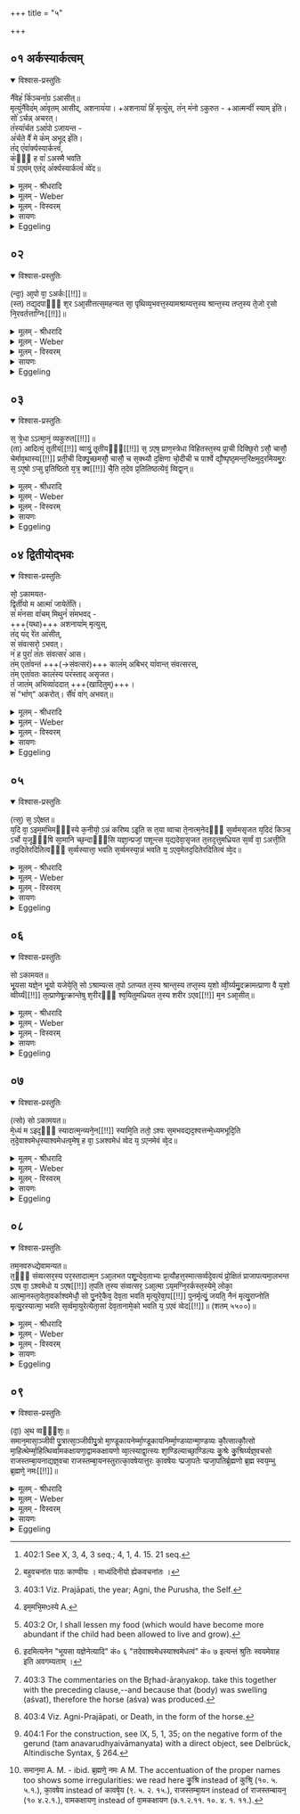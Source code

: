 +++
title = "५"

+++


## ०१ अर्कस्यार्कत्वम्


<details open><summary>विश्वास-प्रस्तुतिः</summary>

नै꣡वेह꣡ कि꣡ञ्चना꣡ग्र ऽआसीत्॥  
मृत्यु꣡नै꣡वेद꣡म् आ꣡वृतम् आसीद्, अशनाय꣡या। 
+अशनाया꣡ हि꣡ मृत्यु꣡स्, त꣡न् म꣡नो ऽकुरुत - +आत्मन्वी꣡ स्याम् इ꣡ति।  
सो꣡ ऽर्चन्न् अचरत्।  
त꣡स्या꣡र्चत ऽआ꣡पो ऽजायन्त -  
अ꣡र्चते वै꣡ मे क꣡म् अभूद् इ꣡ति।  
त꣡द् ए꣡वा꣡र्क्यस्यार्कत्त्वं꣡,  
क꣡ᳫँ꣡ ह वा꣡ ऽअस्मै भवति  
य꣡ ऽएव꣡म् एत꣡द् अ꣡र्क्यस्यार्कत्वं꣡ व्वे꣡द॥
</details>

<details><summary>मूलम् - श्रीधरादि</summary>

नै᳘वेह कि᳘ञ्चना᳘ग्र ऽआसीत्॥  
(न्मृ) मृत्यु᳘नै᳘वेदमा᳘वृतमासीदशनाय᳘या ऽशनाया हि᳘ मृत्युस्तन्म᳘नो ऽकुरुतात्मन्वी᳘ स्यामि᳘ति सो᳘ ऽर्चन्नचरत्तस्या᳘र्चत ऽआ᳘पो ऽजायन्ता᳘र्चते वै᳘ मे क᳘मभूदि᳘ति त᳘दे᳘वा᳘र्क्यस्यार्कत्त्वं[[!!]] क᳘ᳫँ᳘ ह वा᳘ ऽअस्मै भवति य᳘ ऽएव᳘मेत᳘द᳘र्क्यस्यार्कत्वं[[!!]] व्वेद[[!!]]॥
</details>

<details><summary>मूलम् - Weber</summary>

नैॗवेह किं᳘ चना᳘ग्र आसीत्॥  
मृत्यु᳘नैॗवेदमा᳘वृतमासीदशनाय᳘याशनाया हि᳘ मृत्युस्तन्म᳘नोऽकुरुतात्मन्वी᳘ स्यामि᳘ति सो᳘ऽर्चन्नचरत्तस्या᳘र्चत आ᳘पोऽजायन्ता᳘र्चते वै᳘ मे क᳘मभूदि᳘ति त᳘देॗवार्क्य᳘स्यार्कत्वं क᳘ᳫं᳘ ह वा अस्मै भवति य᳘ एव᳘मेत᳘दर्क्य᳘स्यार्कत्वं वे᳘द॥
</details>

<details><summary>मूलम् - विस्वरम्</summary>

**उपास्यस्य हिरण्यगर्भस्य स्वरूपप्रतिपादकं ब्राह्मणम् ।** 

नैवेह किं चनाग्र ऽआसीत्- मृत्युनैवेदमावृतमासीत् । अशनायया ऽशनाया हि मृत्युस्तन्मनो कुरुत- आत्मन्वी स्यामिति । सो ऽर्चन्नचरत् । तस्यार्चत अपो ऽजायन्त । अर्चते वै मे कमभूदिति । तदेवार्क्यस्यार्कत्वम् । कं ह वा अस्मै भवति- य एवमेतदर्क्यस्यार्कत्वं वेद ॥ १ ॥ 
</details>

<details><summary>सायणः</summary>

…
</details>

<details><summary>Eggeling</summary>

1. Verily, there was nothing here in the beginning: by Death this (universe) was covered, by hunger, for Death is hunger. He created for himself this mind, thinking, 'May I have a soul.' He went on worshipping. Whilst he was worshipping the waters were produced. 'Verily, to me worshipping (arc) water (kam) has been produced,' thus (he thought): this, indeed, is the Arka-nature of the Arkya [^egg_818]; and, verily, there is joy (kam) for him who thus knows the Arka-nature of the Arkya.

[^egg_818]: 402:1 See X, 3, 4, 3 seq.; 4, 1, 4. 15. 21 seq.
</details>


## ०२


<details open><summary>विश्वास-प्रस्तुतिः</summary>

(न्दा᳘) आ᳘पो वा᳘ ऽअर्कः[[!!]]॥  
(स्त) तद्य᳘दपाᳫँ᳭ श᳘र ऽआ᳘सीत्तत्स᳘महन्यत सा᳘ पृथिव्य᳘भवत्त᳘स्यामश्राम्यत्त᳘स्य श्रान्त᳘स्य तप्त᳘स्य ते᳘जो र᳘सो नि᳘रवर्तत्ताग्निः[[!!]]॥
</details>

<details><summary>मूलम् - श्रीधरादि</summary>

(न्दा᳘) आ᳘पो वा᳘ ऽअर्कः[[!!]]॥  
(स्त) तद्य᳘दपाᳫँ᳭ श᳘र ऽआ᳘सीत्तत्स᳘महन्यत सा᳘ पृथिव्य᳘भवत्त᳘स्यामश्राम्यत्त᳘स्य श्रान्त᳘स्य तप्त᳘स्य ते᳘जो र᳘सो नि᳘रवर्तत्ताग्निः[[!!]]॥
</details>

<details><summary>मूलम् - Weber</summary>

आ᳘पो वा᳘ अर्कः᳟॥  
तद्य᳘दपां श᳘र आ᳘सीत्तत्स᳘महन्यत सा᳘ पृथिव्य᳘भवत्त᳘स्यामश्राम्यत्त᳘स्य श्रान्त᳘स्य तप्त᳘स्य ते᳘जो र᳘सो नि᳘रवर्तताग्निः᳟॥
</details>

<details><summary>मूलम् - विस्वरम्</summary>

आपो वा ऽअर्कः । तद् यदपां शर आसीत्- तत्समहन्यत । सा पृथिव्यभवत् । तस्यामश्राम्यत्- तस्य श्रान्तस्य तप्तस्य तेजो रसो निरवर्तताग्निः ॥ २ ॥ 
</details>

<details><summary>सायणः</summary>

"आपो वा अर्कः"- कः पुनरसावर्क इति उच्यते । आपो वै अर्चनांगभूताः ता एवार्कः अग्नेरर्कस्य हेतुत्वात् । अप्सु चाग्निः प्रतिष्ठित इति । न पुनः साक्षादेवार्कस्ताः । तासामप्रकरणात् अग्नेश्च प्रकरणं, वक्ष्यति- "अयमग्निरर्क इति" । 'तत्' तत्र 'यदपां शरः' इव शरो दध्र इव मंडभूतम् 'आसीत्'- 'तत्समहन्यत' संघातमापद्यत तेजसा बाह्यान्तः पच्यमानं लिंगव्यत्ययेन वा य अपां शरः स समहन्यतेति । 'सा पृथिवी अभवत्' स संघातः येयं पृथिवी सा अभवत् । ताभ्यो ऽद्भ्यः अंडमभिनिर्वृतमित्यर्थः । 'तस्यां' पृथिव्यामुत्पादितायां स मृत्युः प्रजापतिः 'अश्राम्यत्' श्रमयुक्तो बभूव । सर्वो हि लोकः कार्यं कृत्वा श्राम्यति । प्रजापतेश्च तन्महत्कार्यं यत्पृथिवीसर्गः । किं तस्य श्रांतस्य इत्युच्यते- 'तस्य श्रांतस्य तप्तस्य' खिन्नस्य 'तेजो रसः' तेज एव रसस्तेजोरसः रसःसारः 'निरवर्तत' प्रजापतिशरीरान्निष्क्रांत इत्यर्थः । को ऽसौ निष्क्रांतः 'अग्निः' स अंडस्यांतर्विराट् प्रजापतिः प्रथमजः कार्यकारणसंघातवान् जातः । "स वै शरीरी प्रथमः"- इति स्मरणात् ॥ २ ॥ 
</details>

<details><summary>Eggeling</summary>

2. The Arka, doubtless, is the waters; and the cream (froth) which was on the waters was compacted, and became this earth. Thereon he wearied himself, and the glow and essence (sweat) of him thus wearied and heated developed into Fire.
</details>


## ०३


<details open><summary>विश्वास-प्रस्तुतिः</summary>

स᳘ त्रे᳘धा ऽऽत्मा᳘नं᳘ व्यकुरुत[[!!]]॥  
(ता) आदित्यं᳘ तृ᳘तीयं[[!!]] व्वायुं᳘ तृ᳘तीयᳫँ᳭[[!!]] स᳘ ऽएष᳘ प्राण᳘स्त्रेधा विहितस्त᳘स्य प्रा᳘ची दिक्छि᳘रो ऽसौ᳘ चासौ᳘ चेर्माव᳘थास्य[[!!]] प्रती᳘ची दिक्पु᳘च्छमसौ᳘ चासौ᳘ च स᳘क्थ्यौ द᳘क्षिणा चो᳘दीची च पार्श्वे द्यौ᳘ष्पृष्ठ᳘मन्त᳘रिक्षमुद᳘रमियमु᳘रः स᳘ ऽए᳘षो ऽप्सु प्र᳘तिष्ठितो य᳘त्र᳘ क्व[[!!]] चै᳘ति त᳘देव प्र᳘तितिष्ठत्येवं᳘ व्विद्वा᳘न्॥
</details>

<details><summary>मूलम् - श्रीधरादि</summary>

स᳘ त्रे᳘धा ऽऽत्मा᳘नं᳘ व्यकुरुत[[!!]]॥  
(ता) आदित्यं᳘ तृ᳘तीयं[[!!]] व्वायुं᳘ तृ᳘तीयᳫँ᳭[[!!]] स᳘ ऽएष᳘ प्राण᳘स्त्रेधा विहितस्त᳘स्य प्रा᳘ची दिक्छि᳘रो ऽसौ᳘ चासौ᳘ चेर्माव᳘थास्य[[!!]] प्रती᳘ची दिक्पु᳘च्छमसौ᳘ चासौ᳘ च स᳘क्थ्यौ द᳘क्षिणा चो᳘दीची च पार्श्वे द्यौ᳘ष्पृष्ठ᳘मन्त᳘रिक्षमुद᳘रमियमु᳘रः स᳘ ऽए᳘षो ऽप्सु प्र᳘तिष्ठितो य᳘त्र᳘ क्व[[!!]] चै᳘ति त᳘देव प्र᳘तितिष्ठत्येवं᳘ व्विद्वा᳘न्॥
</details>

<details><summary>मूलम् - Weber</summary>

स᳘ त्रेॗधात्मा᳘नं व्य᳘कुरुत॥  
आदित्यं᳘ तृती᳘यं वायुं᳘ तृती᳘यᳫं स᳘ एष᳘ प्राण᳘स्त्रेधाविहितस्त᳘स्य प्रा᳘ची दिक्शि᳘रोऽसौ᳘ चासौ᳘ चेर्मा᳘व᳘थास्य प्रती᳘ची दिक्पु᳘छमसौ᳘ चासौ᳘ च सॗक्थ्यौ द᳘क्षिणा चो᳘दीची च पार्श्वे द्यौ᳘ष्पृष्ठ᳘मन्त᳘रिक्षमुद᳘रमियमु᳘रः स᳘ एॗषोऽप्सु प्र᳘तिष्ठितो य᳘त्र क्व᳘ चै᳘ति त᳘देव प्र᳘तितिष्ठत्येवं᳘ विद्वान्॥
</details>

<details><summary>मूलम् - विस्वरम्</summary>

स त्रेधा ऽऽत्मानं व्यकुरुत- आदित्यं तृतीयम्, वायुं तृतीयम् । स एष प्राणस्त्रेधा विहितस्य प्राची दिक् शिरः । असौ चासौ चेर्मौ । अथास्य प्रतीची दिक् पुच्छम् । असौ चासौ च सक्थ्यौ । दक्षिणा चोदीची च पार्श्वे । द्यौष्पृष्ठम् । अन्तरिक्षमुदरम् । इयमुरः । स एषो ऽप्सु प्रतिष्ठितो यत्र क्व चैति- तदेव प्रतितिष्ठति । एवं विद्वान् ॥ ३ ॥ 
</details>

<details><summary>सायणः</summary>

'स त्रेधा ऽऽत्मानं' स च जातः प्रजापतिः- त्रेधा त्रिप्रकारं आत्मानं स्वयमेव कार्यकारणसंघातं 'व्यकुरुत' व्यभजत् । इत्येतत्कथं त्रेधेत्वाह- 'आदित्यं तृतीयं' अग्निवाय्वपेक्षया त्रयाणां पूरणं अकुरुतेत्यनुवर्तते । तथा अग्न्यादित्यापेक्षया 'वायुं तृतीयं' तथा वाय्वादित्यापेक्षया अग्निं तृतीयमिति द्रष्टव्यं । सामर्थ्यस्य तुल्यत्वात् त्रयाणां संख्यापूरणत्वे । 'स एष प्राणः' सर्वभूतानामात्मा ऽपि अग्निवाय्वादित्यरूपेण विशेषतः स्वेनैव मृत्य्वात्मना त्रेधा विहितः' विभक्तो न विराट्स्वरूपोपमर्दनेन । तस्यास्य प्रथमस्याग्नेरश्वमेधोपयोगिकस्यार्कस्य विराजश्चित्यात्मकस्याश्वस्येव दर्शनमुच्यते । सर्वा हि पूर्वोक्ता उत्पत्तिः अस्य स्तुत्यर्था इत्यवोचाम । इत्थमसौ शुद्धजन्मेति । 'तस्य प्राची दिक्शिरः' विशिष्टत्वसामान्यात् 'असौ चासौ च' ऐशान्याग्नेय्यौ- 'ईर्म्मौ' बाहू 'ईरयतेर्गतिकर्मणः' । 'अथास्य' अग्नेः 'प्रतीची दिक् पुच्छं' जघन्यो भागः । प्राङ्मुखस्य प्रत्यग्दिग्संबंधात् । 'असौ चासौ च' वायव्यनैर्ऋत्यौ- 'सक्थ्यौ' सक्थिनी पृष्ठकोणत्वसामान्यात् । दक्षिणा चोदीची च पार्श्वे' उभयदिक्संबंधसामान्यात् । द्यौः पृष्ठमंतरिक्षमुदरम् इति पूर्ववत् । 'इयमुरः' अधोभागसामान्यात् । 'स एषः' अग्निः प्रजापतिरूपो लोकाद्यात्मको अग्निः 'अप्सु प्रतिष्ठितः' "एवमिमे लोका अप्स्वन्तः" इति श्रुतेः । 'यत्र क्वच' यस्मिन् कस्मिंश्चित् 'एति' गच्छति । 'तदेव' तत्रैव । 'प्रतितिष्ठति' स्थितिं लभते । को ऽसावेवं यथोक्तमप्सु प्रतिष्ठितत्वं अग्नेर्विद्वान् विजानन् । गुणफलमेतत् ॥ ३ ॥ 
</details>

<details><summary>Eggeling</summary>

3. He made himself threefold--(Agni being one-third), Āditya one-third, and Vāyu one-third: that is this threefold breath. The eastern quarter was his head, this and that (intermediate quarters) are his fore-feet, the western quarter his tail, this and that (intermediate quarters) his thighs, the southern and northern quarters his flanks; the sky his back, the air his belly, and this (earth) his chest:--on the waters he was established any and everywhere, and so indeed is he established who knows this.
</details>


## ०४ द्वितीयोद्भवः


<details open><summary>विश्वास-प्रस्तुतिः</summary>

सो᳙ ऽकामयत-  
द्विती꣡यो म आत्मा꣡ जायेते꣡ति।  
स꣡ म꣡नसा वा꣡चम् मिथुनं꣡ स꣡मभवद् -  
+++(यथा)+++ अशनाया꣡म् मृत्युस्,   
त꣡द् य꣡द् रे꣡त आ꣡सीत्,  
स꣡ संवत्सरो᳙ ऽभवत्।  
न꣡ ह पुरा꣡ त꣡तः संवत्सर꣡ आस।  
त꣡म् एता꣡वन्तं +++(→संवत्सरं)+++ काल꣡म् अबिभर् या꣡वान्त् संवत्सरस्,  
त꣡म् एता꣡वतः काल꣡स्य पर꣡स्ताद् असृजत।  
तं꣡ जात꣡म् अभिव्या꣡ददात् +++(खादितुम्)+++।  
स꣡ "भा꣡ण्" अकरोत्। सै꣡व꣡ वा꣡ग् अभवत्॥
</details>

<details><summary>मूलम् - श्रीधरादि</summary>

(न्त्सो) सो ऽकामयत॥  
द्विती᳘यो म ऽआत्मा᳘ जायेते᳘ति स म᳘नसा व्वा᳘चं मिथुनᳫँ᳭ स᳘मभवदशनाया᳘ मृत्युस्तद्यद्रे᳘त ऽआ᳘सीत्स᳘ संव्वत्स᳘रो ऽभवन्न᳘ ह पुरा त᳘तः संव्वत्सर᳘ ऽआस त᳘मेता᳘वन्तं काल᳘मबिभर्य्या᳘वान्त्संव्वत्सरस्त᳘मेता᳘वतः काल᳘स्य पर᳘स्तादसृजत तं᳘ जात᳘मभिव्या᳘ददात्सभा᳘णकरो᳘त्सैव व्वा᳘गभवत्॥
</details>

<details><summary>मूलम् - Weber</summary>

सोऽकामयत॥  
द्विती᳘यो म आत्मा᳘ जायेते᳘ति स म᳘नसा वा᳘चम् मिथुनᳫं स᳘मभवदशनाया᳘म् मृत्युस्तद्यद्रे᳘त आ᳘सीत्स᳘ संवत्सॗरोऽभवन्न᳘ ह पुरा त᳘तः संवत्सर᳘ आस त᳘मेता᳘वन्तं काल᳘मबिभर्या᳘वान्त्संवत्सरस्त᳘मेता᳘वतः काल᳘स्य पर᳘स्तादसृजत तं᳘ जात᳘मभिव्या᳘ददात्स भा᳘णकरोॗत्सैव वा᳘गभवत्॥
</details>

<details><summary>मूलम् - विस्वरम्</summary>

सो ऽकामयत- द्वितीयो म आत्मा जायेतेति । स मनसा वाचं मिथुनं समभवत्- अशनाया मृत्युः । तद् यद्रेत आसीत् । स संवत्सरो ऽभवत् । न ह पुरा ततः संवत्सर आस । तमेतावन्तं कालमबिभर्यावान्त्संवत्सरः । तमेतावतः कालस्य परस्तादसृजत । तं जातमभिव्याददात् । स भाणकरोत् । सैव वागभवत् ॥ ४ ॥ 
</details>

<details><summary>सायणः</summary>

'सो ऽकामयत' यः असौ मृत्युः- स अबादिक्रमेण आत्मना आत्मानं अंडस्यांतःकार्यकारणसंघातवंतं विराजमग्निं असृजत "त्रेधा ऽऽत्मानं व्यकुरुत' (कं० ३) इत्युक्तम् ।
 
स किंव्यापारः सन्नसृजत इत्युच्यते- स मृत्युरकामयत कामितवान् किं ? 'द्वितीयो मे मम आत्मा जायेतेति' द्वितीयो मे मम आत्मा शरीरं येनाहं शरीरी स्याम्, स जायेतोत्पद्यत इत्येवमेतदकामयत । 'सः' एवं कामयित्वा 'मनसा' पूर्वोत्पन्नेन 'वाचं' त्रयीलक्षणां 'मिथुनं' द्वंद्वभावं 'समभवत्' संभवनं कृतवान् । मनसा त्रयीमालोचितवान् त्रयीविहितं सृष्टिक्रमं मनसा अन्वालोचयत् इत्यर्थः । क असौ अशनायया लक्षितो मृत्युः "अशनाया मृत्युः" इत्युक्तं तमेव परामृशति । अन्यत्र प्रसंगो मा ऽभूदिति ।
 
'तद्यद्रेत आसीत्' तत्तत्र मिथुने यद्रेत आसीत् प्रथमशरीरिणः प्रजापतेरुत्पत्तौ कारणं रेतो बीजं ज्ञानकर्मरूपं त्रय्यालोचनायां यत् दृष्टवानासीत् जन्मांतरकृतम् । तद्भावभावितः अपः सृष्ट्वा तेन रेतसा बीजेन अप्सु अनुप्रविश्य अंडरूपेण गर्भीभूतः 'सः' 'संवत्सरो ऽभवत्' संवत्सरकालनिर्माता संवत्सरः प्रजापतिरभवत् । 'न ह पुरा' पूर्वं- 'ततः'- तस्मात्संवत्सरकालनिर्मातुः प्रजापतेः- 'संवत्सरः' कालः न 'आस' न बभूवह । 'तं संवत्सरकालनिर्मातारं अंतर्गर्भं प्रजापतिं 'यावान्' इह प्रसिद्धः कालः 'एतावंतं' एतावस्संवत्सरपरिमाणं 'कालं' 'अबिभः' भृतवान् 'मृत्युः' यावान् संवत्सर इह प्रसिद्धः । 

ततः परस्तात् किं कृतवान् । 'तमेतावतः कालस्य' संवत्सरमात्रस्य 'परस्तात्' ऊर्ध्वं 'असृजत' सृष्टवान् अंडमभिनदित्यर्थः । 'तं' एवं कुमारं जातमग्निं प्रथमशरीरिणं अशनायावत्त्वात् मृत्युः 'अभिव्याददात्' मुखविदारणं कृतवान् अत्तुम् । 'सः' च कुमारो भीतः स्वाभाविक्या अविद्यय युक्तः 'भाण्' इत्येवं [^१_२०२] शब्दं 'अकरोत्' 'सैव वागभवत्' वाक् शब्दः अभवत् ॥ ४ ॥ 

[^१_२०२]: बहुवचनांतः पाठः काण्वीयः । माध्यंदिनीयो ह्येकवचनांतः । 
</details>

<details><summary>Eggeling</summary>

4. He desired, 'May a second self be produced for me.' By his mind he entered into union with speech,--(to wit) Death with hunger: the seed which was produced became the year, for theretofore there was no year. For as long as the year he (Death) carried him (within him), and at the end of that time he produced him [^egg_819]. He opened his mouth (to devour) the new-born one, and he (the child) cried 'bhāṇ'; thus speech was produced.

[^egg_819]: 403:1 Viz. Prajāpati, the year; Agni, the Purusha, the Self.
</details>


## ०५


<details open><summary>विश्वास-प्रस्तुतिः</summary>

(त्स᳘) स᳘ ऽऐक्षत॥  
य᳘दि वा᳘ ऽइम᳘मभिमᳫँ᳭स्ये क᳘नीयो᳘ ऽन्नं करिष्य ऽइ᳘ति स त᳘या व्वाचा ते᳘नात्म᳘नेदᳫँ᳭ स᳘र्व्वमसृजत य᳘दिदं किञ्च᳘ ऽर्चो य᳘जूᳫँ᳭षि सा᳘मानि च्छ᳘न्दाᳫँ᳭सि यज्ञा᳘न्प्रजां᳘ पशून्त्स य᳘द्यदेवा᳘सृजत त᳘त्तद᳘त्तुमध्रियत स᳘र्व्वं वा᳘ ऽअत्ती᳘ति तद᳘दितेरदितित्वᳫँ᳭ स᳘र्व्वस्यात्ता᳘ भवति स᳘र्व्वमस्या᳘न्नं भवति य᳘ ऽएव᳘मेतद᳘दितेरदितित्वं व्वे᳘द॥
</details>

<details><summary>मूलम् - श्रीधरादि</summary>

(त्स᳘) स᳘ ऽऐक्षत॥  
य᳘दि वा᳘ ऽइम᳘मभिमᳫँ᳭स्ये क᳘नीयो᳘ ऽन्नं करिष्य ऽइ᳘ति स त᳘या व्वाचा ते᳘नात्म᳘नेदᳫँ᳭ स᳘र्व्वमसृजत य᳘दिदं किञ्च᳘ ऽर्चो य᳘जूᳫँ᳭षि सा᳘मानि च्छ᳘न्दाᳫँ᳭सि यज्ञा᳘न्प्रजां᳘ पशून्त्स य᳘द्यदेवा᳘सृजत त᳘त्तद᳘त्तुमध्रियत स᳘र्व्वं वा᳘ ऽअत्ती᳘ति तद᳘दितेरदितित्वᳫँ᳭ स᳘र्व्वस्यात्ता᳘ भवति स᳘र्व्वमस्या᳘न्नं भवति य᳘ ऽएव᳘मेतद᳘दितेरदितित्वं व्वे᳘द॥
</details>

<details><summary>मूलम् - Weber</summary>

स᳘ ऐक्षत॥  
य᳘दि वा᳘ इम᳘मभिमंस्ये [^wbr_1] क᳘नीयो᳘ऽन्नं करिष्य इ᳘ति स त᳘या वाचा ते᳘नात्म᳘नेदᳫं स᳘र्वमसृजत य᳘दिदं किं च᳘र्चो य᳘जूंषि सा᳘मानि छ᳘न्दांसि यज्ञा᳘न्प्रजा᳘म् पशून्त्स य᳘द्यदेवा᳘सृजत त᳘त्तद᳘त्तुमध्रियत स᳘र्वं वा᳘ अत्ती᳘ति तद᳘दितेरदितित्वᳫं स᳘र्वस्यात्ता᳘ भवति स᳘र्वमस्या᳘न्नम् भवति य᳘ एव᳘मेतद᳘दितेरदितित्वं वे᳘द॥  

[^wbr_1]: इम᳘मभि᳘मᳫस्ये A.
</details>

<details><summary>मूलम् - विस्वरम्</summary>

स ऐक्षत । यदि वा इममभिमंस्ये । कनीयो ऽन्नं करिष्य इति । स तथा वाचा, तेनात्मनेदं सर्वमसृजत- यदिदं किं च ऋचः, यजूंषि, सामानि, छन्दांसि, यज्ञान्, प्रजाम्, पशून् । स यद्यदेवा असृजत- तत्तदत्तुमध्रियत । सर्वं वा अत्तीति । तददितेरदितित्वम् । सर्वस्यात्ता भवति । सर्वमस्यान्नं भवति- य एवमेतददितेरदितित्वं वेद ॥ ५ ॥ 
</details>

<details><summary>सायणः</summary>

'स ऐक्षत' स एवं भीतं कृतरवं कुमारं दृष्ट्वा मृत्युरैक्षत ईक्षितवान् अशनायावानपि 'यदि वा' कदाचिद्वा 'इमं' कुमारं 'अभिमंस्ये' 'अभिपूर्वो मन्यतिर्हिंसार्थः' हिंसिष्ये इत्यर्थः । 'कनीयो ऽन्नं करिष्ये' कनीयः अल्पमन्नं करिष्ये इति । एवमीक्षित्वा तद्भक्षणादुपरराम । बहु हि अन्नं कर्तव्यं दीर्घकालभक्षणाय न कनीयः तद्भक्षणे हि कनीयो ऽन्नं स्यात् बीजभक्षण इव सस्याभावः । स एवं प्रयोजनं अन्नबाहुल्यमालोच्य 'तया' एव त्रय्या 'वाचा' पूर्वोक्तया 'तेन' एव च 'आत्मना' मनसा मिथुनीभावमालोचनं उपगम्य उपगम्य 'इदं सर्वं' स्थावरं जंगमं च 'असृजत' 'यदिदं किंच' यत्किंचेदम् । किं तत् । 'ऋचो यजूंषि सामानि छंदांसि' च सप्त गायत्र्यादीनि । स्तोत्रशस्त्रादिकर्मांगभूतान् त्रिविधान् मंत्रान् गायत्र्यादिच्छंदोविशिष्टान् 'यज्ञांश्च' तत्साध्यान् । प्रजाः तत्कर्त्रीः । 'पशून्' च ग्राम्यानारण्यान् कर्मसाधनभूतान् ।

ननु- त्रय्या मिथुनीभूतया ऽसृजतेत्युक्तं ऋगादीनीह कथमसृजतेति । नैष दोषः । मनसस्तु अव्यक्तो ऽयं मिथुनीभावस्त्रय्या बाह्यस्तु ऋगादीनां विद्यमानानामेव कर्मसु विनियोगभावेन व्यक्तीभावः सर्गं इति । स प्रजापतिः एवमन्नवृद्धिं बुद्ध्वा 'यत् यदेव' क्रियां क्रियासाधनं फलं वा किंचित् 'असृजत' 'तत्तदत्तुं' भक्षयितुं 'अध्रियत' धृतवान् मनः । सर्यं कृत्स्नं वै यस्मात् 'अत्तीति' 'तत्' तस्मात् 'अदितेः' अदितिनाम्नो मृत्योः 'अदितित्वं' प्रसिद्धम् । तथाच मंत्रः- "अदितिर्द्यौरदितिरन्तरिक्षमदितिर्माता स पिता०"- (वा. सं. २५ । २३ ।) इत्यादि । 'सर्वस्य' एतस्य जगतः अन्नभूतस्य 'अत्ता' सर्वात्मनैव भवति । अन्यथा विरोधात् । नहि कश्चित् सर्वस्य एको अत्ता दृश्यते तस्मात् सर्वात्मा भवतीत्यर्थः ॥ 

'सर्वमस्यान्नं भवति' अत एव सर्वात्मनो ह्यत्तुः सर्वमन्नं भवतीत्युपपद्यते । 'य एवमेतत्' यथोक्तं 'अदितेः' मृत्योः प्रजापतेः सर्वस्यादनात् अदितित्वं वेद तस्यैतत्फलम् ॥ ५ ॥ 
</details>

<details><summary>Eggeling</summary>

5. He bethought him, 'Surely, if I kill him, I shall gain but little food [^egg_820].' By that speech and that soul of his he created all this (universe) whatsoever there is,--R̥c (hymn-verses), Yajus (formulas), Sāman (hymn-tunes), metres, sacrifices, men, and beasts. And whatsoever he created he set about devouring; and because he eats (ad) everything, hence the name 'Aditi'; and, verily, he who thus knows the nature of Aditi becomes an eater of everything, and all food becomes his.

[^egg_820]: 403:2 Or, I shall lessen my food (which would have become more abundant if the child had been allowed to live and grow).
</details>


## ०६


<details open><summary>विश्वास-प्रस्तुतिः</summary>

सो ऽकामयत॥  
भू᳘यसा यज्ञे᳘न भू᳘यो यजेये᳘ति᳘ सो ऽश्राम्यत्स त᳘पो ऽतप्यत त᳘स्य श्रान्त᳘स्य तप्त᳘स्य य᳘शो व्वी᳘र्य्यमु᳘दक्रामत्प्राणा वै य᳘शो व्वीर्य्यं[[!!]] त᳘त्प्राणेषू᳘त्क्रान्तेषु श᳘रीरᳫँ᳭ श्व᳘यितुमध्रियत त᳘स्य शरीर ऽएव[[!!]] म᳘न ऽआ᳘सीत्॥
</details>

<details><summary>मूलम् - श्रीधरादि</summary>

सो ऽकामयत॥  
भू᳘यसा यज्ञे᳘न भू᳘यो यजेये᳘ति᳘ सो ऽश्राम्यत्स त᳘पो ऽतप्यत त᳘स्य श्रान्त᳘स्य तप्त᳘स्य य᳘शो व्वी᳘र्य्यमु᳘दक्रामत्प्राणा वै य᳘शो व्वीर्य्यं[[!!]] त᳘त्प्राणेषू᳘त्क्रान्तेषु श᳘रीरᳫँ᳭ श्व᳘यितुमध्रियत त᳘स्य शरीर ऽएव[[!!]] म᳘न ऽआ᳘सीत्॥
</details>

<details><summary>मूलम् - Weber</summary>

सोऽकामयत॥  
भू᳘यसा यज्ञे᳘न भू᳘यो यजेये᳘तिॗ सोऽश्राम्यत्स त᳘पोऽतप्यत त᳘स्य श्रान्त᳘स्य तप्त᳘स्य य᳘शो वीर्य᳘मु᳘दक्रामत्प्राणा वै य᳘शो वीर्यं᳘ त᳘त्प्राणेषू᳘त्क्रान्तेषु श᳘रीरं श्व᳘यितुमध्रियत त᳘स्य श᳘रीर एव म᳘न आसीत्॥
</details>

<details><summary>मूलम् - विस्वरम्</summary>

सो ऽकामयत- भूयसा यज्ञेन भूयो यजेयेति । सो ऽश्राम्यत्, स तपो ऽतप्यत । तस्य श्रान्तस्य तप्तस्य यशो वीर्यमुदक्रामत् । प्राणा वै यशः, वीर्यं तत् प्राणेषूत्क्रान्तेषु शरीरं श्वयितुमध्रियत । तस्य शरीर एव मन आसीत् ॥ ६ ॥
</details>

<details><summary>सायणः</summary>

सो ऽकामयतेति । अश्वाश्वमेधयोर्निर्वचनार्थमिदमाह [^१_२०३]- 'भूयसा' महता 'यज्ञेन' 'भूयः' पुनरपि 'यजेयेति' जन्मांतरकरणापेक्षया भूयःशब्दः । स प्रजापतिर्जन्मांतरे अश्वमेधेनायजत । स तद्भावभावित एव कल्पादौ व्यावर्तत । सो ऽश्वमेधक्रियाकारकफलात्मत्वेन निर्वृतः सन्नकामयत । भूयसा यज्ञेन भूयो यजेयेति एवं महत् कार्यं कामयित्वा लोकवत् 'अश्राम्यत्' । 

'स तपो ऽतप्यत' । 'तस्य श्रांतस्य तप्तस्येति' पूर्ववत् । 'यशोवीर्यमुदक्रामत्' इति । स्वयमेवपदार्थमाह- 'प्राणाः' चक्षुरादयः 'वै' 'यशः' यशोहेतुत्वात् तेषु हि सत्सु ख्यातिर्भवति । तथा 'वीर्यं' बलं अस्मिन् शरीरे नहि उत्क्रांतप्राणो यशस्वी बलवान् वा भवति तस्मात्प्राणा एव यशो वीर्यं चास्मिन् शरीरे । तदेवं प्राणलक्षणं यशो वीर्यं 'उदक्रामत्' उत्क्रांतवत् । तदेवं यशोवीर्यभूतेषु 'प्राणेषूत्क्रांतेषु' शरीरान्निष्क्रांतेषु तत् 'शरीरं' प्रजापतेः 'श्वयितुं' उच्छूनभावं गंतुं 'अध्रियत' अमेध्यं चाभवत् । 'तस्य' प्रजापतेः शरीरान्निर्गतस्यापि तस्मिन्नेव 'शरीरे मन आसीत्' यथा कस्यचित् प्रिये विषये दूरं गतस्यापि मनो भवति तद्वत् ॥ ६ ॥ 

[^१_२०३]: इदमित्यनेन "भूयसा यज्ञेनेत्यादि" कं० ६ "तदेवाश्वमेधस्याश्वमेधत्वं" कं० ७ इत्यन्तं श्रुतिः स्वयमेवाह इति अवगम्यताम् । 
</details>

<details><summary>Eggeling</summary>

6. He desired, 'May I again sacrifice by yet another sacrifice.' He wearied himself and practised austerity. From him, thus wearied and heated, glory and vigour departed; and glory and vigour, indeed, are the vital airs. The vital airs having departed, that body of his began to swell. The mind was yet in the body;--
</details>


## ०७


<details open><summary>विश्वास-प्रस्तुतिः</summary>

(त्सो) सो ऽकामयत॥  
मे᳘ध्यं म ऽइद᳘ᳫँ᳘ स्यादात्म᳘न्व्यने᳘न[[!!]] स्यामि᳘ति ततो᳘ ऽश्वः स᳘मभवद्यद᳘श्वत्तन्मे᳘ध्यमभूदि᳘ति त᳘दे᳘वाश्वमेध᳘स्याश्वमेधत्व᳘मेष᳘ ह वा᳘ ऽअश्वमेधं व्वेद य᳘ ऽएनमेवं व्वे᳘द॥
</details>

<details><summary>मूलम् - श्रीधरादि</summary>

(त्सो) सो ऽकामयत॥  
मे᳘ध्यं म ऽइद᳘ᳫँ᳘ स्यादात्म᳘न्व्यने᳘न[[!!]] स्यामि᳘ति ततो᳘ ऽश्वः स᳘मभवद्यद᳘श्वत्तन्मे᳘ध्यमभूदि᳘ति त᳘दे᳘वाश्वमेध᳘स्याश्वमेधत्व᳘मेष᳘ ह वा᳘ ऽअश्वमेधं व्वेद य᳘ ऽएनमेवं व्वे᳘द॥
</details>

<details><summary>मूलम् - Weber</summary>

सोऽकामयत॥  
मे᳘ध्यं म इद᳘ᳫं᳘ स्यादात्मन्व्य᳘ने᳘न स्यामि᳘ति ततो᳘ऽश्वः स᳘मभवद्यद᳘श्वत्तन्मे᳘ध्यमभूदि᳘ति त᳘देॗवाश्वमेध᳘स्याश्वमेधत्व᳘मेष᳘ ह वा᳘ अश्वमेधं वेद य᳘ एनमेवं वे᳘द॥
</details>

<details><summary>मूलम् - विस्वरम्</summary>

सो ऽकामयत- मेध्यं म इदं स्यात्- आत्मन्वी अनेन स्यामिति । ततो ऽश्वः समभवत् । यदश्वत् तन्मेध्यमभूदिति । तदेवाश्वमेधस्याश्वमेधत्वम् । एष ह वा अश्वमेधं वेद- य एनमेवं वेद ॥ ७ ॥ 
</details>

<details><summary>सायणः</summary>

स तस्मिन्नेव शरीरे गतमनाः सन् किमकरोत् इति उच्यते । 'सो ऽकामयत' कथं 'मेध्यं' मेधार्हं यज्ञियं मे इदं शरीरं स्यात् । किंच- 'आत्मन्वी' आत्मवांश्च 'अनेन' शरीरेण शरीरवान् स्याम् इति प्रविवेश 'यत्' यस्मात् 'तत्' शरीरं मद्वियोगात् गतयशोवीर्यं सत् 'अश्वत्' अश्वयत्- 'ततः' तस्मात् 'अश्वः' 'समभवत्' ततः अश्वनामा प्रजापतिरेव साक्षात् इति स्तूयते । यस्माच्च पुनस्तत्प्रवेशात् गतयशोवीर्यत्वात् अमेध्यं सत् 'मेध्यम्' अभूत् । 'तदेव' तस्मादेव 'अश्वमेधस्य' अश्वमेधनाम्नः क्रतोः अश्वमेधनामलाभः । क्रियाकारकफलात्मको हि क्रतुः स च प्रजापतिरेवेति स्तूयते ।
 
क्रतुनिर्वर्तकस्याश्वस्य प्रजापतित्वमुक्तं "उषा वा अश्वस्य मेध्यस्य" (श. प. १० । ६ । ४ । १) इत्यादिना तस्यैवाश्वस्य मेधस्य प्रजापतिस्वरूपस्याग्नेश्च यथोक्तस्य ऋतुफलात्मरूपतया समस्योपासनं विधातव्यं इत्यारभ्यते- पूर्वत्र क्रियापदस्य विधायकस्याश्रुतत्वात् क्रियापदापेक्षत्वाच्च प्रकरणस्य अयमर्थो अवगम्यते- 'एष ह वा अश्वमेधं' 'क्रतुं वेद' 'यः' कश्चित् 'एनं' अश्वं अग्निरूपमर्कं च यथोक्तं 'एवं' वक्ष्यमाणेन समासेन प्रदर्श्यमानेन विशेषणेन विशिष्टं 'वेद' सः 'एषः' अश्वमेधं वेद नान्यः । तस्मात् एवं वेदितव्य इत्यर्थः ॥ ७ ॥ 
</details>

<details><summary>Eggeling</summary>

7. He desired, 'May this (body) of mine be sacrificially pure: may I thereby be possessed of a self!' Thereupon the horse (aśva) was produced; and because that which was swelling [^egg_821] (aśvat) became pure (medhya) therefore the name Aśvamedha (belongs to that sacrifice). He, indeed, knows the Aśvamedha who thus knows him [^egg_822].

[^egg_821]: 403:3 The commentaries on the Br̥had-āraṇyakop. take this together with the preceding clause,--and because that (body) was swelling (aśvat), therefore the horse (aśva) was produced.

[^egg_822]: 403:4 Viz. Agni-Prajāpati, or Death, in the form of the horse.
</details>


## ०८


<details open><summary>विश्वास-प्रस्तुतिः</summary>

तम᳘नवरुध्द्येवामन्यत॥  
त᳘ᳫँ᳘ संव्वत्सर᳘स्य पर᳘स्तादात्म᳘न ऽआ᳘लभत पशू᳘न्देव᳘ताभ्यः प्र᳘त्यौहत्त᳘स्मात्सर्व्वदे᳘वत्यं प्रो᳘क्षितं प्राजापत्यमा᳘लभन्त ऽएष वा᳘ ऽश्वमेधो य ऽएष[[!!]] त᳘पति त᳘स्य संव्वत्सर᳘ ऽआ᳘त्मा ऽय᳘मग्नि᳘रर्कस्त᳘स्येमे᳘ लोका᳘ आत्मा᳘नस्ता᳘वेता᳘वर्काश्वमेधौ᳘ सो पु᳘नरे᳘कैव᳘ देव᳘ता भवति मृत्युरेवा᳘प[[!!]] पुनर्मृत्युं᳘ जयति᳘ नैनं मृत्यु᳘राप्नोति मृत्यु᳘रस्यात्मा᳘ भवति स᳘र्व्वमा᳘युरेत्येता᳘सां देव᳘तानामे᳘को भवति य᳘ ऽएवं व्वेद[[!!]]॥ (शतम् ५५००)॥
</details>

<details><summary>मूलम् - श्रीधरादि</summary>

तम᳘नवरुध्द्येवामन्यत॥  
त᳘ᳫँ᳘ संव्वत्सर᳘स्य पर᳘स्तादात्म᳘न ऽआ᳘लभत पशू᳘न्देव᳘ताभ्यः प्र᳘त्यौहत्त᳘स्मात्सर्व्वदे᳘वत्यं प्रो᳘क्षितं प्राजापत्यमा᳘लभन्त ऽएष वा᳘ ऽश्वमेधो य ऽएष[[!!]] त᳘पति त᳘स्य संव्वत्सर᳘ ऽआ᳘त्मा ऽय᳘मग्नि᳘रर्कस्त᳘स्येमे᳘ लोका᳘ आत्मा᳘नस्ता᳘वेता᳘वर्काश्वमेधौ᳘ सो पु᳘नरे᳘कैव᳘ देव᳘ता भवति मृत्युरेवा᳘प[[!!]] पुनर्मृत्युं᳘ जयति᳘ नैनं मृत्यु᳘राप्नोति मृत्यु᳘रस्यात्मा᳘ भवति स᳘र्व्वमा᳘युरेत्येता᳘सां देव᳘तानामे᳘को भवति य᳘ ऽएवं व्वेद[[!!]]॥ (शतम् ५५००)॥
</details>

<details><summary>मूलम् - Weber</summary>

तम᳘नवरुध्येवामन्यत॥  
त᳘ᳫं᳘ संवत्सर᳘स्य पर᳘स्तादात्म᳘न आ᳘लभत पशू᳘न्देव᳘ताभ्यः प्र᳘त्यौहत्त᳘सम्:त्सर्वदे᳘वत्यम् प्रो᳘क्षितम् प्राजापत्यमा᳘लभन्त एष वा᳘ अश्वमेधो य᳘ एष त᳘पति त᳘स्य संवत्सर᳘ आॗत्माय᳘मग्नि᳘रर्कस्त᳘स्येमे᳘ लोका᳘ आत्मा᳘नस्ता᳘वेता᳘वर्कामेधौॗ सो पु᳘नरे᳘कैव᳘ देव᳘ता भवति मृत्यु᳘रेवा᳘प पुनर्मृत्युं᳘ जयतिॗ नैनम् मृत्यु᳘राप्नोति मृत्युरस्यात्मा᳘ भवति स᳘र्वमा᳘युरेत्येता᳘सां देव᳘तानामे᳘को भवति य᳘ एवं वे᳘द॥
</details>

<details><summary>मूलम् - विस्वरम्</summary>

तमनवरुध्द्येवामन्यत । तं संवत्सरस्य परस्तादात्मान ऽआलभत । पशून्देवताभ्यः प्रत्यौहत् । तस्मात्सर्वदेवत्यं प्रोक्षितं प्राजापत्यमालभन्त । एष वा अश्वमेधः- य एष तपति । तस्य संवत्सर आत्मा, अयमग्निरर्कः, तस्येमे लोका आत्मानः । तावेतावर्काश्वमेधौ । सा उ पुनरेकैव देवता भवति मृत्युरेव । अप पुनर्मृत्युं जयति । नैनं मृत्युराप्नोति । मृत्युरस्यात्मा भवति । सर्वमायुरेति । एतासां देवतानामेको भवति- य एवं वेद ॥ ८ ॥ 
</details>

<details><summary>सायणः</summary>

कथं ? तत्र पशुविषयमेव तावद्दर्शनमाह- 'तमनवरुध्यैवामन्यत' तत्र प्रजापतिः भूयसा यज्ञेन भूयो यजेयेति कामयित्वा- आत्मानमेव पशुं मेध्यं कल्पयित्वा तं पशुमनवरुध्यैव उत्सृष्टपशुमवरोधमकृत्वैव मुक्तग्रहं अमन्यताचिंतयत् । 'तं संवत्सरस्य' पूर्णस्य 'परस्तात्' ऊर्ध्वं 'आत्मने' आत्मार्थम् 'आलभत' प्रजापतिदेवताकत्वेनेत्येतदालभत आलंभं कृतवान् 'पशून्' अन्यान् ग्राम्यानारण्यांश्च 'देवताभ्यः' यथादैवतं 'प्रत्यौहत्' प्रतिगमितवान् । यस्माच्च एवं प्रजापतिरमन्यत तस्मात् एवं अन्यः अपि उक्तेन विधिना आत्मानं पशुं अश्वं मेध्यं कल्पयित्वा सर्वदेवत्यो ऽहम् प्रोक्ष्यमाण आलभ्यमानस्त्वहं मद्देवत्य एव स्याम् । अन्य इतरे पशवः ग्राम्यारण्या यथादैवतमन्याभ्यो देवताभ्य आलभ्यंते मदवयवभूताभ्य एवेति विद्यात् । अत एव इदानीं सर्वदेवत्यं प्रोक्षितं प्राजापत्यमालभंते याज्ञिकाः । एवं 'एष ह वा अश्वमेधो य एष तपति' यस्त्वेवं पशुसाधनकः क्रतुः स एषः साक्षात्फलभूता निर्द्दिश्यते 'एष ह वा अश्वमेधः' को ऽसौ 'य एषः' सविता 'तपति' जगत् अवभासयति तेजसा 'तस्य' अस्य क्रतुफलात्मनः 'संवत्सरः' कालविशेषः 'आत्मा' शरीरं तन्निर्वर्त्यत्वात्संवत्सरस्य तस्यैव क्रत्वात्मनो अग्निसाध्यत्वाच्च फलस्य क्रतुत्वरूपेणैव निर्देशः । 'अयं' पार्थिवः 'अग्निरर्कः' साधनभूतः 'तस्य' च अर्कस्य क्रतौ चित्यस्य 'इमे लोकाः' त्रयो ऽपि 'आत्मानः' शरीरावयवाः । तथाच व्याख्यातम्- "तस्य प्राची दिक्" इत्यादिना । 'तौ अग्न्यादित्यौ' एतौ यथाविशेषितौ 'अर्काश्वमेधौ' क्रतुफले । अर्को यः पार्थिवो ऽग्निः स साक्षात् क्रतुरूपः क्रियात्मकः क्रतोरग्निसाध्यत्वात् तद्रूपेणैव निर्देशः । क्रतुसाध्यत्वाच्च फलस्य ऋतुरूपेणैव निर्देश आदित्यो ऽश्वमेध इति । तौ साध्यसाधनौ क्रतुफलभूतौ अग्न्यादित्यौ । 'सा' 'उ' 'पुनः' भूयः- 'एकैव देवता भवति' का सा ? 'मृत्युरेव' पूर्वमपि एकैवासीत् क्रियासाधनफलभेदाय विभक्ता । तथा चोक्तम्- "स त्रेधा ऽऽत्मानं व्यकुरुत” इति । सा पुनरपि क्रियानिर्वृत्त्युत्तरकालं एकैव देवता भवति- मृत्युरेव फलरूपः । यः पुनरेवं एनमश्वमेधं मृत्युं एकां देवतां वेद, अहमेव मृत्युरस्मि अश्वमेध एका देवता मद्रूपाश्वग्निसाधनसाध्येति । सः 'अप जयति' पुनर्मृत्युं पुनर्मरणं सकृन्मृत्वा पुनर्मरणाय न जायत इत्यर्थः । अपजितो ऽपि मृत्युः एनं पुनरायायात् इत्याशंक्याह- ‘नैनं' ‘मृत्युराप्नोति' कस्मात् ? 'मृत्युरस्य' एवंविदः 'आत्मा भवति' । किंच मृत्युरेव फलरूपः सन् 'एतासां देवतानामेको भवति' तस्यैतत्फलम् ॥ ८ ॥ (काण्वानामत्र सप्तमी कंडिका समाप्ता) ॥ 

[^१_२०४]: "एष वा ऽअश्वमेधः"- इति माध्यंदिनीयानां पाठः । 
</details>

<details><summary>Eggeling</summary>

8. He bethought him of leaving it unrestrained [^egg_823]. At the end of a year he slaughtered it for his own self, and made over the (sacrificial) animals to the deities: therefore they slaughter the consecrated (victim) as one that, in its nature as Prajāpati, represents all the deities. But the Aśvamedha, in truth, is he that shines yonder (the sun), and the year is his body. The Arka is this Fire, and these worlds are his bodies. These two are the Arka and Aśvamedha; but these, indeed, become again one deity, to wit, Death. And, verily, whosoever knows this, conquers recurrent Death, and Death has no hold on him: Death is his own self; he attains all life, and becomes one of those deities.

[^egg_823]: 404:1 For the construction, see IX, 5, 1, 35; on the negative form of the gerund (tam anavarudhyaivāmanyata) with a direct object, see Delbrück, Altindische Syntax, § 264.
</details>


## ०९


<details open><summary>विश्वास-प्रस्तुतिः</summary>

(दा᳘) अ᳘थ व्वᳫँ᳭शः᳘॥  
समान᳘मासा᳘ञ्जीवी पु᳘त्रात्सा᳘ञ्जीवीपु᳘त्रो मा᳘ण्डूकायनेर्म्मा᳘ण्डूकायनिर्म्मा᳘ण्डव्यान्मा᳘ण्डव्यः कौ᳘त्सात्कौ᳘त्सो मा᳘हित्थेर्म्मा᳘हित्थिर्व्वामकक्षायणा᳘द्वामकक्षायणो व्वा᳘त्स्याद्वा᳘त्स्यः शा᳘ण्डिल्याच्छा᳘ण्डिल्यः कु᳘श्रेः कु᳘श्रिर्य्यज्ञ᳘वचसो राजस्तम्बा᳘यनाद्यज्ञ᳘वचा राजस्तम्बा᳘यनस्तुरात्का᳘वषेयात्तुरः का᳘वषेयः प्प्रजा᳘पतेः प्प्रजा᳘पतिर्ब्र᳘ह्मणो ब्र᳘ह्म स्वय᳘म्भु ब्र᳘ह्मणे᳘ नमः[[!!]]॥
</details>

<details><summary>मूलम् - श्रीधरादि</summary>

(दा᳘) अ᳘थ व्वᳫँ᳭शः᳘॥  
समान᳘मासा᳘ञ्जीवी पु᳘त्रात्सा᳘ञ्जीवीपु᳘त्रो मा᳘ण्डूकायनेर्म्मा᳘ण्डूकायनिर्म्मा᳘ण्डव्यान्मा᳘ण्डव्यः कौ᳘त्सात्कौ᳘त्सो मा᳘हित्थेर्म्मा᳘हित्थिर्व्वामकक्षायणा᳘द्वामकक्षायणो व्वा᳘त्स्याद्वा᳘त्स्यः शा᳘ण्डिल्याच्छा᳘ण्डिल्यः कु᳘श्रेः कु᳘श्रिर्य्यज्ञ᳘वचसो राजस्तम्बा᳘यनाद्यज्ञ᳘वचा राजस्तम्बा᳘यनस्तुरात्का᳘वषेयात्तुरः का᳘वषेयः प्प्रजा᳘पतेः प्प्रजा᳘पतिर्ब्र᳘ह्मणो ब्र᳘ह्म स्वय᳘म्भु ब्र᳘ह्मणे᳘ नमः[[!!]]॥
</details>

<details><summary>मूलम् - Weber</summary>

अ᳘थ वंशः᳟॥  
समानमा [^wbr_2] सां᳘जीवीपु᳘त्रात्सां᳘जीवीपु᳘त्रो मा᳘ण्डूकायनेर्मा᳘ण्डूकायनिर्मा᳘ण्डव्यान्मा᳘ण्डव्यः कौ᳘त्सात्कौ᳘त्सो मा᳘हित्थेर्मा᳘हित्थिर्वामकक्षायणा᳘द्वामकक्षायणो वा᳘त्स्याद्वा᳘त्स्यः शा᳘ण्डिल्याछा᳘ण्डिल्यः कु᳘श्रेः कु᳘श्रिर्यज्ञ᳘वचसो राजस्तम्बा᳘यनाद्यज्ञ᳘वचा राजस्तम्बा᳘यनस्तुरात्का᳘वषेयात्तुरः का᳘वषेयः प्रजा᳘पतेः प्रजा᳘पतिर्ब्र᳘ह्मणो ब्र᳘ह्म स्वय᳘म्भु ब्र᳘ह्मणे न᳘मः॥  

[^wbr_2]: समान᳘मा A. M. - ibid. ब्र᳘ह्मणे᳘ नमः A M. The accentuation of the proper names too shows some irregularities: we read here कु᳘श्रि instead of कु्श्रि᳘ (१०. ५. ५.१.), का᳘वषेय instead of कावषे᳘य (९. ५. २. १५.), राजस्तम्बा᳘यन instead of राजस्तम्बायन᳘ (१० ४.२.१.), वामकक्षायण᳘ instead of वा᳘मकक्षायण (७.१.२.११. १०. ४. १. ११.).
</details>

<details><summary>मूलम् - विस्वरम्</summary>

अथ वंशः- समानम् आ साञ्जीवीपुत्रात् । साञ्जीवीपुत्रो माण्डूकायनेः । माण्डूकायनिर्माण्डव्यात् । माण्डव्यः कौत्सात् । कौत्सो माहित्थेः । माहित्थिर्वामकक्षायणात् । वामकक्षायणो वात्स्यात् । वात्स्यः शाण्डिल्यात् । शाण्डिल्यः कुश्रेः । कुश्रिर्यज्ञवचसो राजस्तम्बायनात् । यज्ञवचा राजस्तम्बायनस्तुरात् कावषेयात् । तुरः कावषेयः प्रजापतेः । प्रजापतिर्ब्रह्मणः । ब्रह्म स्वयम्भु । ब्रह्मणे नमः ॥ ९ ॥ 
</details>

<details><summary>सायणः</summary>

वंशब्राह्मणसमाम्नास्यमानानां विद्यासम्प्रदायप्रवर्त्तकानामृषीणां मध्ये ऽग्निरहस्यविद्याप्रवर्त्तकमृषिप्रवाहमनुक्रामति- **अथ वंशः समानम् आसांजीवीपुत्रा**दिति ॥ ९ ॥ 

**विद्यासंप्रदायप्रवर्तकानां ऋषीणां वंशः ।** 

१ स्वयंभु ब्रह्म 
२ प्रजापतिः 
३ तुरः कावषेयः 
४ यज्ञवचा राजस्तंबायनः 
५ कुश्रिः- (वाजश्रवसः गोतमः) 
६ शांडिल्यः 
७ वात्स्यः 
८ वामकक्षायणः 
९ माहित्थिः 
१० कौत्सः 
११ मांडव्यः 
१२ मांडूकायनिः 
१३ सांजीवीपुत्रः 

इति श्रीसायणाचार्यविरचिते माधवीये वेदार्थप्रकाशे माध्यन्दिनीयशतपथब्राह्मणभाष्ये दशमकाण्डे षष्ठे ऽध्याये चतुर्थं पञ्चमं च ब्राह्मणम् ॥ (१० । ६ । ४-५) ॥
 
वेदार्थस्य प्रकाशेन तमो हार्द्दं निवारयन् । 
पुमर्थांश्चतुरो देयाद् विद्यातीर्थमहेश्वरः ॥ १ ॥

ब्रह्माण्डं गोसहस्रं कनकहयतुलापूरुषौ स्वर्णगर्भं,
सप्ताब्धीन्पञ्चसीरींस्त्रिदशतरुलताधेनुसौवर्णभूमीः । 
रत्नोस्रां रुक्मवाजिद्विपमहितरथौ सायणिः सिङ्गणार्यो,
व्यश्राणीद्विश्वचक्रं प्रथितविधिमहाभूतयुक्तं घटं च ॥ 

धान्याद्रिं धन्यजन्मा तिलभवमतुलः स्वर्णजं वर्णमुख्यः,
कार्पासीयं कृपावान्गुडकृतमजडो राजतं राजपूज्यः ।
आज्योत्थं प्राज्यजन्मा लवणजमनृणः शार्करं चार्कतेजा,
रत्नाढ्यो रत्नरूपं गिरिमकृत मुदा पात्रसात्सिङ्गणार्यः ॥

इति श्रीमद्राजाधिराजपरमेश्वरवैदिकमार्गप्रवर्त्तकश्रीहरिहरमहाराजसाम्राज्यधुरन्धरेण सायणाचार्येण विरचिते माधवीये वेदार्थप्रकाशे माध्यन्दिनीयशतपथब्राह्मणभाष्ये दशमकाण्डे षष्ठो ऽध्यायः समाप्तः ॥ (१०-६) ॥ 

**अग्निरहस्यं नाम दशमं काण्डं समाप्तम् ॥**
 
**इति शतपथ ब्राह्मणस्य पूर्वार्द्धं समाप्तम् ॥** 
</details>

<details><summary>Eggeling</summary>

9. Now the line of succession (of teachers). The same as far as Sāṁjīvīputra. Sāṁjīvīputra (received it) from Māṇḍūkāyani, Māṇḍūkāyani from Māṇdavya, Māṇdavya from Kautsa, Kautsa from Māhitthi, Māhitthi from Vāmakakshāyaṇa, Vāmakakshāyaṇa from Vātsya, Vātsya from Śāṇḍilya, Śāṇḍilya from Kuśri, Kuśri from Yagñavacas Rājastambāyana, Yajñavacas Rājastambāyana from Tura Kāvasheya, Tura Kāvasheya from Prajāpati, Prajāpati from Brahman (n.). Brahman is the self-existent: reverence be to Brahman!
</details>

